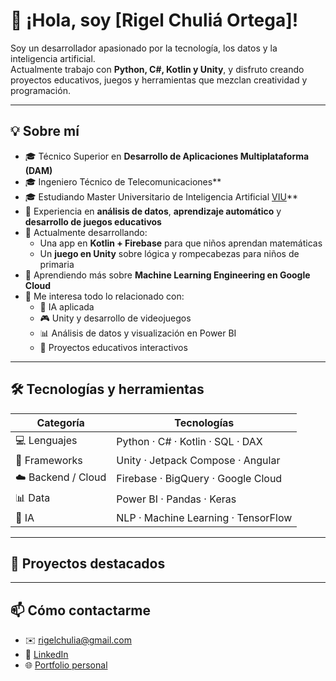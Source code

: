# 👋 ¡Hola, soy [Rigel Chuliá Ortega]!

Soy un desarrollador apasionado por la tecnología, los datos y la inteligencia artificial.  
Actualmente trabajo con **Python, C#, Kotlin y Unity**, y disfruto creando proyectos educativos, juegos y herramientas que mezclan creatividad y programación.

---

## 💡 Sobre mí
- 🎓 Técnico Superior en **Desarrollo de Aplicaciones Multiplataforma (DAM)**
- 🎓 Ingeniero Técnico de Telecomunicaciones**
- 🎓 Estudiando Master Universitario de Inteligencia Artificial [VIU]([https://www.linkedin.com/in/tuusuario](https://www.universidadviu.com/es/master-inteligencia-artificial))**
- 🧠 Experiencia en **análisis de datos**, **aprendizaje automático** y **desarrollo de juegos educativos**
- 🔭 Actualmente desarrollando:
  - Una app en **Kotlin + Firebase** para que niños aprendan matemáticas
  - Un **juego en Unity** sobre lógica y rompecabezas para niños de primaria
- 🌱 Aprendiendo más sobre **Machine Learning Engineering en Google Cloud**
- 💬 Me interesa todo lo relacionado con:
  - 🚀 IA aplicada  
  - 🎮 Unity y desarrollo de videojuegos  
  - 📊 Análisis de datos y visualización en Power BI  
  - 🧩 Proyectos educativos interactivos

---

## 🛠️ Tecnologías y herramientas
| Categoría | Tecnologías |
|------------|-------------|
| 💻 Lenguajes | Python · C# · Kotlin · SQL · DAX |
| 🧩 Frameworks | Unity · Jetpack Compose · Angular |
| ☁️ Backend / Cloud | Firebase · BigQuery · Google Cloud |
| 📊 Data | Power BI · Pandas · Keras |
| 🧠 IA | NLP · Machine Learning · TensorFlow |

---

## 📂 Proyectos destacados

---

## 📫 Cómo contactarme
- ✉️ [rigelchulia@gmail.com](mailto:rigelchulia@gmail.com)
- 💼 [LinkedIn](https://www.linkedin.com/in/rigel-chuliá-ortega)
- 🌐 [Portfolio personal](https://tuweb.com)

